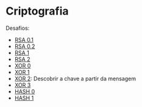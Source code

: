 # Criptografia

Desafios:

- [RSA 0.1](./RSA_0.1_Criptografar)
- [RSA 0.2](./RSA_0.2_Decriptografar)
- [RSA 1](./RSA_1_small_e)
- [RSA 2](./RSA_2_small_diff)
- [XOR 0](./XOR_0_Criptografar_e_Decriptografar)
- [XOR 1](./XOR_1_1_byte)
- [XOR 2](./XOR_2): Descobrir a chave a partir da mensagem
- [XOR 3](./XOR_3_one_time_pad)
- [HASH 0](./HASH_0)
- [HASH 1](./HASH_1_sal)

